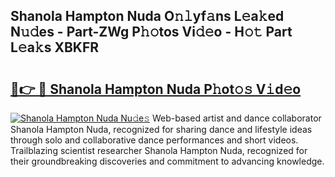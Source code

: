 ## Shanola Hampton Nuda O𝚗𝚕yf𝚊ns L𝚎a𝚔ed N𝚞𝚍es - Part-ZWg P𝚑𝚘tos Vi𝚍𝚎o - H𝚘𝚝 Part L𝚎a𝚔s XBKFR

# <h2><a href="http://kf7h9up.oniu.top/?m=Shanola+Hampton+Nuda">🔗👉 🔴 Shanola Hampton Nuda P𝚑ot𝚘𝚜 V𝚒d𝚎o</a></h2>

[![Shanola Hampton Nuda Nu𝚍e𝚜](https://i.imgur.com/0qMVB7G.gif)](http://kf7h9up.oniu.top/?m=Shanola+Hampton+Nuda)
Web-based artist and dance collaborator Shanola Hampton Nuda, recognized for sharing dance and lifestyle ideas through solo and collaborative dance performances and short videos. Trailblazing scientist researcher Shanola Hampton Nuda, recognized for their groundbreaking discoveries and commitment to advancing knowledge.  
